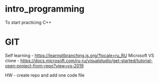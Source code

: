 # intro_programming
To start practicing C++


# GIT
Self learning - https://learngitbranching.js.org/?locale=ru_RU
Microsoft VS clone - https://docs.microsoft.com/ru-ru/visualstudio/get-started/tutorial-open-project-from-repo?view=vs-2019

HW - create repo and add one code file
